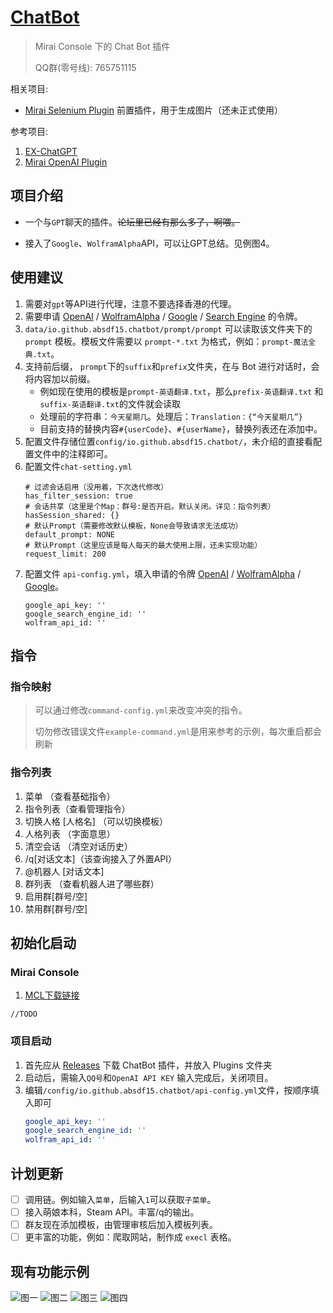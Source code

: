 # [ChatBot](https://github.com/absdf15/ChatBot)

> Mirai Console 下的 Chat Bot 插件 
> 
> QQ群(零号线): 765751115

相关项目:  
* [Mirai Selenium Plugin](https://github.com/cssxsh/mirai-selenium-plugin) 前置插件，用于生成图片（还未正式使用）

参考项目:
1. [EX-ChatGPT](https://github.com/circlestarzero/EX-chatGPT)
2. [Mirai OpenAI Plugin](https://github.com/cssxsh/mirai-openai-plugin)

## 项目介绍

* 一个与`GPT`聊天的插件。~~论坛里已经有那么多了，啊喂。~~

* 接入了`Google`、`WolframAlpha`API，可以让GPT总结。见例图4。

## 使用建议

1. 需要对`gpt`等API进行代理，注意不要选择香港的代理。
2. 需要申请 [OpenAI](https://platform.openai.com) / [WolframAlpha](https://products.wolframalpha.com/api/) / [Google](https://developers.google.com/custom-search/v1/overview?hl=en) / [Search Engine](https://developers.google.com/custom-search/v1/overview?hl=en) 的令牌。
3. `data/io.github.absdf15.chatbot/prompt/prompt` 可以读取该文件夹下的 `prompt` 模板。模板文件需要以 `prompt-*.txt` 为格式，例如：`prompt-魔法全典.txt`。
4. 支持前后缀， `prompt`下的`suffix`和`prefix`文件夹，在与 Bot 进行对话时，会将内容加以前缀。
   - 例如现在使用的模板是`prompt-英语翻译.txt`，那么`prefix-英语翻译.txt` 和 `suffix-英语翻译.txt`的文件就会读取 
   - 处理前的字符串：`今天星期几`。处理后：`Translation：{“今天星期几”}`
   - 目前支持的替换内容`#{userCode}`、`#{userName}`，替换列表还在添加中。
5. 配置文件存储位置`config/io.github.absdf15.chatbot/`，未介绍的直接看配置文件中的注释即可。
6. 配置文件`chat-setting.yml`
    ```
	# 过滤会话启用（没用着，下次迭代修改）
	has_filter_session: true
	# 会话共享（这里是个Map：群号:是否开启。默认关闭。详见：指令列表）
	hasSession_shared: {}
	# 默认Prompt（需要修改默认模板，None会导致请求无法成功）
	default_prompt: NONE
	# 默认Prompt（这里应该是每人每天的最大使用上限，还未实现功能）
	request_limit: 200
    ```
7. 配置文件 `api-config.yml`，填入申请的令牌 [OpenAI](https://platform.openai.com) / [WolframAlpha](https://products.wolframalpha.com/api/) / [Google](https://developers.google.com/custom-search/v1/overview?hl=en)。
    ```
    google_api_key: ''
    google_search_engine_id: ''
    wolfram_api_id: ''
    ```
## 指令
### 指令映射
> 可以通过修改`command-config.yml`来改变冲突的指令。
> 
> 切勿修改错误文件`example-command.yml`是用来参考的示例，每次重启都会刷新
### 指令列表
1. 菜单 （查看基础指令）
2. 指令列表（查看管理指令）
3. 切换人格 [人格名] （可以切换模板）
4. 人格列表 （字面意思）
5. 清空会话 （清空对话历史）
6. /q[对话文本]（该查询接入了外置API）
7. @机器人 [对话文本]
8. 群列表 （查看机器人进了哪些群）
9. 启用群[群号/空]
10. 禁用群[群号/空]
## 初始化启动

### Mirai Console

1.  [MCL下载链接](https://github.com/iTXTech/mcl-installer)

`//TODO`

### 项目启动

1. 首先应从 [Releases](https://github.com/absdf15/ChatBot/releases) 下载 ChatBot 插件，并放入 Plugins 文件夹
2. 启动后，需输入`QQ号`和`OpenAI API KEY` 输入完成后，关闭项目。
3. 编辑`/config/io.github.absdf15.chatbot/api-config.yml`文件，按顺序填入即可
    ```api-config.yml
    google_api_key: ''
    google_search_engine_id: ''
    wolfram_api_id: ''
    ```
## 计划更新

-[ ] 调用链。例如输入`菜单`，后输入`1`可以获取`子菜单`。
-[ ] 接入萌娘本科，Steam API。丰富/q的输出。
-[ ] 群友现在添加模板，由管理审核后加入模板列表。
-[ ] 更丰富的功能，例如：爬取网站，制作成 `execl` 表格。

## 现有功能示例

![图一](img/example-1.jpg)
![图二](img/example-2.jpg)
![图三](img/example-3.jpg)
![图四](img/example-4.jpg)